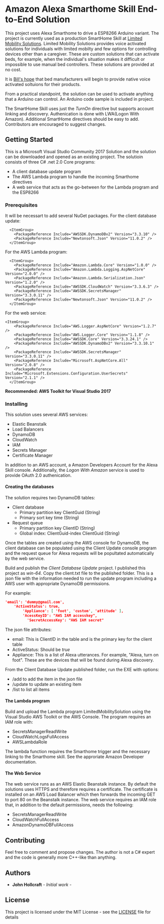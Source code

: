 # Amazon Alexa Smarthome Skill End-to-End Solution

This project uses Alexa Smarthome to drive a ESP8266 Arduino variant.  The project is currently used as a production SmartHome Skill at [Limited Mobility Solutions](http://limitedmobility.solutions).  Limited Mobility Solutions provides voice activated solutions for individuals with limited mobilty and few options for controlling devices other than a caregiver.  These are custom solutions that can activate beds, for example, when the individual's situation makes it difficult or impossible to use manual bed controllers.  These solutions are provided at no cost.

It is [Bill's hope](mailto:info@limitedmobility.solutions) that bed manufacturers will begin to provide native voice activated soltuions for their products.

From a practical standpoint, the solution can be used to activate anything that a Arduino can control.  An Arduino code sample is included in project.

The SmartHome Skill uses just the *TurnOn* directive but supports account linking and discovery.  Authenication is done with LWA(Logon With Amazon).  Additional SmartHome directives should be easy to add.  Contributors are encouraged to suggest changes.

## Getting Started

This is a Microsoft Visual Studio Community 2017 Solution and the solution can be downloaded and opened as an existing project. The solutioin consists of three C# .net 2.0 Core programs:
* A client database update program
* The AWS Lambda program to handle the incoming Smarthome directives
* A web service that acts as the go-between for the Lambda program and the ESP8266

### Prerequisites

It will be necessart to add several NuGet packages.  For the client database update:

```csproj
  <ItemGroup>
    <PackageReference Include="AWSSDK.DynamoDBv2" Version="3.3.10" />
    <PackageReference Include="Newtonsoft.Json" Version="11.0.2" />
  </ItemGroup>
```
For the AWS Lambda program:
```csproj
  <ItemGroup>
    <PackageReference Include="Amazon.Lambda.Core" Version="1.0.0" />
    <PackageReference Include="Amazon.Lambda.Logging.AspNetCore" Version="2.0.0" />
    <PackageReference Include="Amazon.Lambda.Serialization.Json" Version="1.2.0" />
    <PackageReference Include="AWSSDK.CloudWatch" Version="3.3.6.3" />
    <PackageReference Include="AWSSDK.SecretsManager" Version="3.3.0.11" />
    <PackageReference Include="Newtonsoft.Json" Version="11.0.2" />
  </ItemGroup>
```
For the web service:
```csproj
<ItemGroup>
    <PackageReference Include="AWS.Logger.AspNetCore" Version="1.2.7" />
    <PackageReference Include="AWS.Logger.Core" Version="1.1.8" />
    <PackageReference Include="AWSSDK.Core" Version="3.3.24.1" />
    <PackageReference Include="AWSSDK.DynamoDBv2" Version="3.3.10.1" />
    <PackageReference Include="AWSSDK.SecretsManager" Version="3.3.0.11" />
    <PackageReference Include="Microsoft.AspNetCore.All" Version="2.0.8" />
    <PackageReference Include="Microsoft.Extensions.Configuration.UserSecrets" Version="2.1.1" />
  </ItemGroup>
```
**Recommended:  AWS Toolkit for Visual Studio 2017**

### Installing

This solution uses several AWS services:
* Elastic Beanstalk
* Load Balancers
* DynamoDB
* CloudWatch
* IAM
* Secrets Manager
* Certificate Manager

In addition to an AWS account, a Amazon Developers Account for the Alexa Skill console.  Additionally, the *Logon With Amazon* service is used to provide OAuth 2.0 authenication.

#### Creating the databases
The solution requires two DynamoDB tables:
* Client database
  - Primary partition key ClientGuid (String)
  - Primary sort key time (String)
* Request queue
  - Primary partition key ClientID (String)
  - Global index: ClientGuid-index ClientGuid (String)
  
Once the tables are created using the AWS console for DynamoDB, the client database can be populated using the Client Update console program and the request queue for Alexa requests will be popultated automatically by the web service.

Build and publish the *Client Database Update* project. I published this project as *win-64*.  Copy the client.txt file to the published folder.  This is a json file with the information needed to run the update program including a AWS user with appropriate DynamoDB permissions.

For example:
```json
'email': 'dummy@gmail.com',
	'ActiveStatus': true,
        'Appliance': [ 'foot', 'custom', 'attitude' ],
        'AcessKeyID': "AWS IAM accesskey",
	      'SecretAccessKey': "AWS IAM secret"
```

The json file attributes:
* email:  This is ClientID in the table and is the primary key for the client table
* ActiveStatus: Should be *true*
* Appliance:  This is a list of Alexa utterances.  For example, "Alexa, turn on foot".  These are the devices that will be found during Alexa discovery.

From the Client Database Update published folder, run the EXE with options:
* /add to add the item in the json file
* /update to update an existing item
* /list to list all items

#### The Lambda program
Build and upload the Lambda program LimitedMobilitySolution using the Visual Studio AWS Toolkit or the AWS Console.  The program requires an IAM role with:
* SecretsManagerReadWrite
* CloudWatchLogsFullAccess
* AWSLambdaRole

The lambda function requires the Smarthome trigger and the necessary linking to the Smarthome skill.  See the approriate Amazon Developer documentation.

#### The Web Service
The web service runs as an AWS Elastic Beanstalk instance.  By default the solutions uses HTTPS and therefore requires a certificate.  The certificate is installed on an AWS Load Balancer which then forwards the incoming GET to port 80 on the Beanstalk instance. The web service requires an IAM role that, in addition to the default permissions, needs the following:
* SecretsManagerReadWrite
* CloudWatchFullAccess
* AmazonDynamoDBFullAccess 

## Contributing

Feel free to comment and propose changes.  The author is not a C# expert and the code is generally more C++-like than anything.

## Authors

* **John Hollcraft** - *Initial work* -

## License

This project is licensed under the MIT License - see the [LICENSE](LICENSE) file for details

